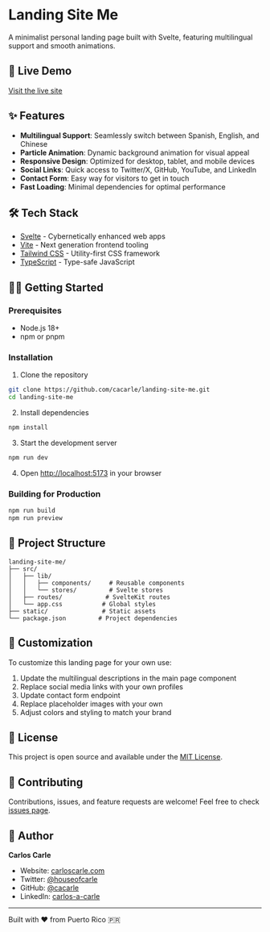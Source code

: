 # Landing Site Me

A minimalist personal landing page built with Svelte, featuring multilingual support and smooth animations.

## 🚀 Live Demo

[Visit the live site](#) <!-- Update with your deployed URL -->

## ✨ Features

- **Multilingual Support**: Seamlessly switch between Spanish, English, and Chinese
- **Particle Animation**: Dynamic background animation for visual appeal
- **Responsive Design**: Optimized for desktop, tablet, and mobile devices
- **Social Links**: Quick access to Twitter/X, GitHub, YouTube, and LinkedIn
- **Contact Form**: Easy way for visitors to get in touch
- **Fast Loading**: Minimal dependencies for optimal performance

## 🛠️ Tech Stack

- [Svelte](https://svelte.dev/) - Cybernetically enhanced web apps
- [Vite](https://vitejs.dev/) - Next generation frontend tooling
- [Tailwind CSS](https://tailwindcss.com/) - Utility-first CSS framework
- [TypeScript](https://www.typescriptlang.org/) - Type-safe JavaScript

## 🏃‍♂️ Getting Started

### Prerequisites

- Node.js 18+ 
- npm or pnpm

### Installation

1. Clone the repository
```bash
git clone https://github.com/cacarle/landing-site-me.git
cd landing-site-me
```

2. Install dependencies
```bash
npm install
```

3. Start the development server
```bash
npm run dev
```

4. Open [http://localhost:5173](http://localhost:5173) in your browser

### Building for Production

```bash
npm run build
npm run preview
```

## 📁 Project Structure

```
landing-site-me/
├── src/
│   ├── lib/
│   │   ├── components/     # Reusable components
│   │   └── stores/         # Svelte stores
│   ├── routes/            # SvelteKit routes
│   └── app.css           # Global styles
├── static/               # Static assets
└── package.json         # Project dependencies
```

## 🎨 Customization

To customize this landing page for your own use:

1. Update the multilingual descriptions in the main page component
2. Replace social media links with your own profiles
3. Update contact form endpoint
4. Replace placeholder images with your own
5. Adjust colors and styling to match your brand

## 📝 License

This project is open source and available under the [MIT License](LICENSE).

## 🤝 Contributing

Contributions, issues, and feature requests are welcome! Feel free to check [issues page](https://github.com/cacarle/landing-site-me/issues).

## 👤 Author

**Carlos Carle**

- Website: [carloscarle.com](https://carloscarle.com)
- Twitter: [@houseofcarle](https://twitter.com/houseofcarle)
- GitHub: [@cacarle](https://github.com/cacarle)
- LinkedIn: [carlos-a-carle](https://www.linkedin.com/in/carlos-a-carle/)

---

Built with ❤️ from Puerto Rico 🇵🇷